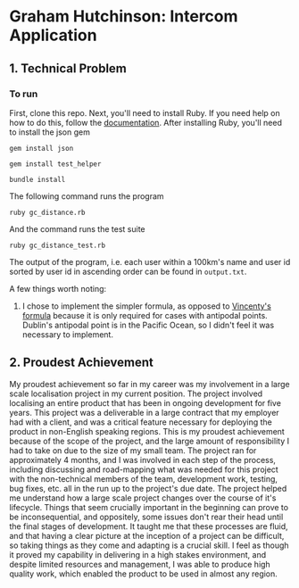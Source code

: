 # Graham Hutchinson: Intercom Application

## 1. Technical Problem

### To run
First, clone this repo. Next, you'll need to install Ruby.
If you need help on how to do this, follow the [documentation](https://www.ruby-lang.org/en/documentation/installation/).
After installing Ruby, you'll need to install the json gem

``gem install json``

``gem install test_helper``

``bundle install``

The following command runs the program

``ruby gc_distance.rb``

And the command runs the test suite

``ruby gc_distance_test.rb``

The output of the program, i.e. each user within a 100km's name and user id sorted by user id in ascending order can be found in ``output.txt``.

A few things worth noting:
1. I chose to implement the simpler formula, as opposed to
[Vincenty's formula](https://en.wikipedia.org/wiki/Vincenty%27s_formulae)
because it is only required for cases with antipodal points. 
Dublin's antipodal point is in the Pacific Ocean, so I didn't feel it was necessary to implement.


## 2. Proudest Achievement

My proudest achievement so far in my career was my involvement in a large scale localisation project in my current position.
The project involved localising an entire product that has been in ongoing development for five years.
This project was a deliverable in a large contract that my employer had with a client, and was a critical feature necessary for deploying the product in non-English speaking regions.
This is my proudest achievement because of the scope of the project, and the large amount of responsibility I had to take on due to the size of my small team.
The project ran for approximately 4 months, and I was involved in each step of the process, including discussing and road-mapping what was needed for this project with the non-technical members of the team, 
development work, testing, bug fixes, etc. all in the run up to the project's due date. 
The project helped me understand how a large scale project changes over the course of it's lifecycle. 
Things that seem crucially important in the beginning can prove to be inconsequential, and oppositely, some issues don't rear their head until the final stages of development.
It taught me that these processes are fluid, and that having a clear picture at the inception of a project can be difficult, so taking things as they come and adapting is a crucial skill.
I feel as though it proved my capability in delivering in a high stakes environment, and despite limited resources and management, I was able to produce high quality work, which enabled the product to be used in almost any region.